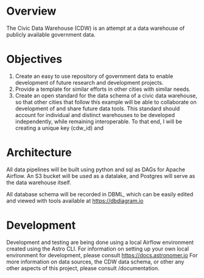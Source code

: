 Overview
========
The Civic Data Warehouse (CDW) is an attempt at a data warehouse of publicly available government data.

Objectives
==========
1. Create an easy to use repository of government data to enable development of future research and development projects.
2. Provide a template for similar efforts in other cities with similar needs.
3. Create an open standard for the data schema of a civic data warehouse, so that other cities that follow this example will be able to collaborate on development of and share future data tools. This standard should account for individual and distinct warehouses to be developed independently, while remaining interoperable. To that end, I will be creating a unique key (cdw_id) and 

Architecture
============
All data pipelines will be built using python and sql as DAGs for Apache Airflow. An S3 bucket will be used as a datalake, and Postgres will serve as the data warehouse itself.

All database schema will be recorded in DBML, which can be easily edited and viewed with tools available at https://dbdiagram.io

Development
===========
Development and testing are being done using a local Airflow environment created using the Astro CLI. For information on setting up your own local environment for development, please consult https://docs.astronomer.io
For more information on data sources, the CDW data schema, or other any other aspects of this project, please consult /documentation.